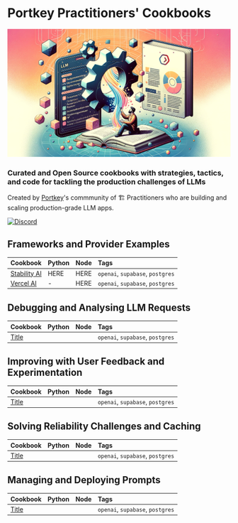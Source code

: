 # Portkey Practitioners' Cookbooks
![header](../images/header.png)

### Curated and Open Source cookbooks with strategies, tactics, and code for tackling the **production challenges** of LLMs

Created by [Portkey](https://portkey.ai/)'s commmunity of 🏗️ Practitioners who are building and scaling production-grade LLM apps.

<a href="https://discord.gg/sDk9JaNfK8" target="_blank"><img src="https://img.shields.io/discord/1143393887742861333?logo=discord" alt="Discord" height=22></a>

## Frameworks and Provider Examples

| Cookbook | Python | Node | Tags |
| :- | :- | :- | :- |
| [Stability AI](/) | HERE | HERE | `openai`, `supabase`, `postgres` |
| [Vercel AI](/) | - | HERE |  `openai`, `supabase`, `postgres` |

## Debugging and Analysing LLM Requests

| Cookbook | Python | Node | Tags |
| :- | :- | :- | :- |
| [Title](/) | | |  `openai`, `supabase`, `postgres` |

## Improving with User Feedback and Experimentation

| Cookbook | Python | Node | Tags |
| :- | :- | :- | :- |
| [Title](/) | | |  `openai`, `supabase`, `postgres` |

## Solving Reliability Challenges and Caching

| Cookbook | Python | Node | Tags |
| :- | :- | :- | :- |
| [Title](/) | | |  `openai`, `supabase`, `postgres` |

## Managing and Deploying Prompts

| Cookbook | Python | Node | Tags |
| :- | :- | :- | :- |
| [Title](/) | | |  `openai`, `supabase`, `postgres` |